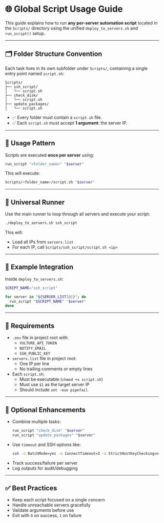 # 🌐 Global Script Usage Guide

This guide explains how to run **any per-server automation script** located in the `Scripts/` directory using the unified `deploy_to_servers.sh` and `run_script()` setup.

---

## 🗂 Folder Structure Convention

Each task lives in its own subfolder under `Scripts/`, containing a single entry point named `script.sh`:

```
Scripts/
├── ssh_script/
│   └── script.sh
├── check_disk/
│   └── script.sh
├── update_packages/
│   └── script.sh
```

- ✅ Every folder must contain a `script.sh` file.
- ✅ Each `script.sh` must accept **1 argument**: the server IP.

---

## 🧠 Usage Pattern

Scripts are executed **once per server** using:

```bash
run_script "<folder_name>" "$server"
```

This will execute:

```bash
Scripts/<folder_name>/script.sh "$server"
```

---

## 🚀 Universal Runner

Use the main runner to loop through all servers and execute your script:

```bash
./deploy_to_servers.sh ssh_script
```

This will:
- Load all IPs from `servers.list`
- For each IP, call `Scripts/ssh_script/script.sh <ip>`

---

## 📄 Example Integration

Inside `deploy_to_servers.sh`:

```bash
SCRIPT_NAME="ssh_script"

for server in "${SERVER_LIST[@]}"; do
  run_script "$SCRIPT_NAME" "$server"
done
```

---

## 🔐 Requirements

- `.env` file in project root with:
  - `VULTURE_API_TOKEN`
  - `NOTIFY_EMAIL`
  - `SSH_PUBLIC_KEY`
- `servers.list` file in project root:
  - One IP per line
  - No trailing comments or empty lines
- Each `script.sh`:
  - Must be executable (`chmod +x script.sh`)
  - Must use `$1` as the target server IP
  - Should include `set -euo pipefail`

---

## 🧩 Optional Enhancements

- Combine multiple tasks:
  ```bash
  run_script "check_disk" "$server"
  run_script "update_packages" "$server"
  ```
- Use `timeout` and SSH options like:
  ```bash
  ssh -o BatchMode=yes -o ConnectTimeout=3 -o StrictHostKeyChecking=no ...
  ```
- Track success/failure per server
- Log outputs for audit/debugging

---

## ✅ Best Practices

- Keep each script focused on a single concern
- Handle unreachable servers gracefully
- Validate arguments before use
- Exit with `0` on success, `1` on failure
